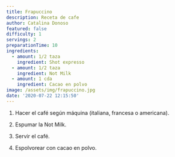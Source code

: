 ```yaml
---
title: Frapuccino
description: Receta de cafe
author: Catalina Donoso
featured: false
difficulty: 1
servings: 2
preparationTime: 10
ingredients:
  - amount: 1/2 taza
    ingredient: Shot expresso
  - amount: 1/2 taza
    ingredient: Not Milk
  - amount: 1 cda
    ingredient: Cacao en polvo
image: /assets/img/frapuccino.jpg
date: '2020-07-22 12:15:50'
---
```

1. Hacer el café según máquina (italiana, francesa o americana).		

2. Espumar la Not Milk.		

3. Servir el café.		

4. Espolvorear con cacao en polvo.
